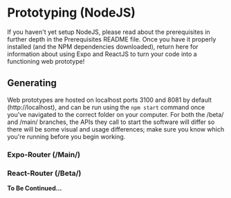 # Prototyping (NodeJS)
If you haven't yet setup NodeJS, please read about the prerequisites in further depth in the Prerequisites README file. Once you have it properly installed (and the NPM dependencies downloaded), return here for information about using Expo and ReactJS to turn your code into a functioning web prototype!

## Generating
Web prototypes are hosted on localhost ports 3100 and 8081 by default (http://localhost), and can be run using the `npm start` command once you've navigated to the correct folder on your computer. For both the /beta/ and /main/ branches, the APIs they call to start the software will differ so there will be some visual and usage differences; make sure you know which you're running before you begin working.

### Expo-Router (/Main/)
### React-Router (/Beta/)
__To Be Continued...__
